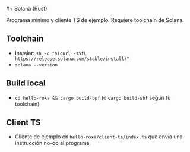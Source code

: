 #+ Solana (Rust)

Programa mínimo y cliente TS de ejemplo. Requiere toolchain de Solana.

## Toolchain
- Instalar: `sh -c "$(curl -sSfL https://release.solana.com/stable/install)"`
- `solana --version`

## Build local
- `cd hello-roxa && cargo build-bpf` (o `cargo build-sbf` según tu toolchain)

## Client TS
- Cliente de ejemplo en `hello-roxa/client-ts/index.ts` que envía una instrucción no-op al programa.

